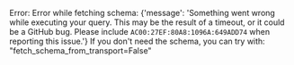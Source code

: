 Error: Error while fetching schema: {'message': 'Something went wrong while executing your query. This may be the result of a timeout, or it could be a GitHub bug. Please include `AC00:27EF:80A8:1096A:649ADD74` when reporting this issue.'}
If you don't need the schema, you can try with: "fetch_schema_from_transport=False"
